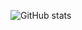![GitHub stats](https://github-readme-stats.vercel.app/api?username=4forcas&show_icons=true&theme=radical)  
